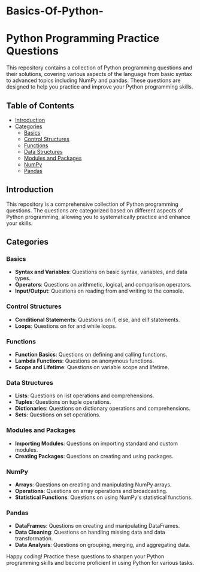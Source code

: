 # Basics-Of-Python-
# Python Programming Practice Questions
This repository contains a collection of Python programming questions and their solutions, covering various aspects of the language from basic syntax to advanced topics including NumPy and pandas. These questions are designed to help you practice and improve your Python programming skills.

## Table of Contents
- [Introduction](#introduction)
- [Categories](#categories)
  - [Basics](#basics)
  - [Control Structures](#control-structures)
  - [Functions](#functions)
  - [Data Structures](#data-structures)
  - [Modules and Packages](#modules-and-packages)
  - [NumPy](#numpy)
  - [Pandas](#pandas)
## Introduction
This repository is a comprehensive collection of Python programming questions. The questions are categorized based on different aspects of Python programming, allowing you to systematically practice and enhance your skills.

## Categories

### Basics
- **Syntax and Variables**: Questions on basic syntax, variables, and data types.
- **Operators**: Questions on arithmetic, logical, and comparison operators.
- **Input/Output**: Questions on reading from and writing to the console.

### Control Structures
- **Conditional Statements**: Questions on if, else, and elif statements.
- **Loops**: Questions on for and while loops.

### Functions
- **Function Basics**: Questions on defining and calling functions.
- **Lambda Functions**: Questions on anonymous functions.
- **Scope and Lifetime**: Questions on variable scope and lifetime.

### Data Structures
- **Lists**: Questions on list operations and comprehensions.
- **Tuples**: Questions on tuple operations.
- **Dictionaries**: Questions on dictionary operations and comprehensions.
- **Sets**: Questions on set operations.

### Modules and Packages
- **Importing Modules**: Questions on importing standard and custom modules.
- **Creating Packages**: Questions on creating and using packages.

### NumPy
- **Arrays**: Questions on creating and manipulating NumPy arrays.
- **Operations**: Questions on array operations and broadcasting.
- **Statistical Functions**: Questions on using NumPy's statistical functions.

### Pandas
- **DataFrames**: Questions on creating and manipulating DataFrames.
- **Data Cleaning**: Questions on handling missing data and data transformation.
- **Data Analysis**: Questions on grouping, merging, and aggregating data.

Happy coding! Practice these questions to sharpen your Python programming skills and become proficient in using Python for various tasks.
